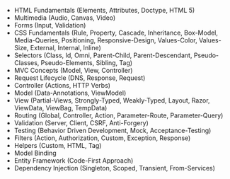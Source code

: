- HTML Fundamentals
(Elements, Attributes, Doctype, HTML 5)
- Multimedia
(Audio, Canvas, Video)
- Forms
(Input, Validation)
- CSS Fundamentals
(Rule, Property, Cascade, Inheritance, Box-Model, Media-Queries, Positioning, Responsive-Design, Values-Color, Values-Size, External, Internal, Inline)
- Selectors
(Class, Id, Omni, Parent-Child, Parent-Descendant, Pseudo-Classes, Pseudo-Elements, Sibling, Tag)
- MVC Concepts
(Model, View, Controller)
- Request Lifecycle
(DNS, Response, Request)
- Controller
(Actions, HTTP Verbs)
- Model
(Data-Annotations, ViewModel)
- View
(Partial-Views, Strongly-Typed, Weakly-Typed, Layout, Razor, ViewData, ViewBag, TempData)
- Routing
(Global, Controller, Action, Parameter-Route, Parameter-Query)
- Validation
(Server, Client, CSRF, Anti-Forgery)
- Testing
(Behavior Driven Development, Mock, Acceptance-Testing)
- Filters
(Action, Authorization, Custom, Exception, Response)
- Helpers
(Custom, HTML, Tag)
- Model Binding
- Entity Framework
(Code-First Approach)
- Dependency Injection
(Singleton, Scoped, Transient, From-Services)